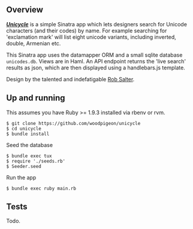 
## Overview

***[Unicycle](http://unicycle.herokuapp.com)*** is a simple Sinatra app which lets designers search for Unicode characters (and their codes) by name.
For example searching for 'exclamation mark' will list eight unicode variants, including inverted, double, Armenian etc.

This Sinatra app uses the datamapper ORM and a small sqlite database ```unicodes.db```. Views are in Haml. An API endpoint returns the 'live search' results as json, which are then displayed using a handlebars.js template.

Design by the talented and indefatigable [Rob Salter](uk.linkedin.com/in/robsalter/).

## Up and running

This assumes you have Ruby >= 1.9.3 installed via rbenv or rvm.

```
$ git clone https://github.com/woodpigeon/unicycle
$ cd unicycle
$ bundle install
```

Seed the database

```
$ bundle exec tux
$ require './seeds.rb'
$ Seeder.seed
```

Run the app

```
$ bundle exec ruby main.rb
```

## Tests

Todo.